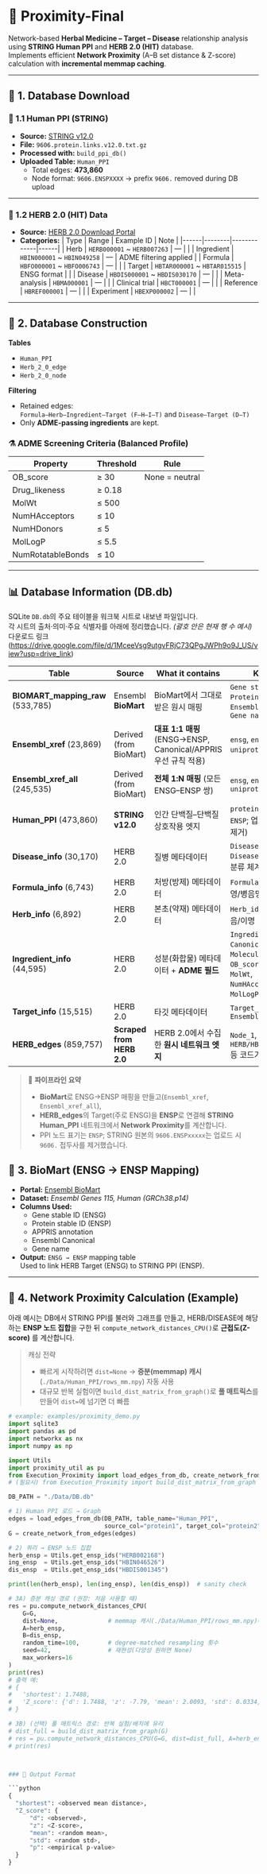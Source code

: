 # 🧬 Proximity-Final

Network-based **Herbal Medicine – Target – Disease** relationship analysis using **STRING Human PPI** and **HERB 2.0 (HIT)** database.  
Implements efficient **Network Proximity** (A–B set distance & Z-score) calculation with **incremental memmap caching**.

---

## 📁 1. Database Download

### 🔹 1.1 Human PPI (STRING)
- **Source:** [STRING v12.0](https://string-db.org/cgi/download?sessionId=bxgqh7YBMvBD&species_text=Homo+sapiens&settings_expanded=0&min_download_score=0&filter_redundant_pairs=0&delimiter_type=txt)
- **File:** `9606.protein.links.v12.0.txt.gz`
- **Processed with:** `build_ppi_db()`
- **Uploaded Table:** `Human_PPI`
  - Total edges: **473,860**
  - Node format: `9606.ENSPXXXX` → prefix `9606.` removed during DB upload

---

### 🔹 1.2 HERB 2.0 (HIT) Data
- **Source:** [HERB 2.0 Download Portal](http://47.92.70.12/Download/)
- **Categories:**
  | Type | Range | Example ID | Note |
  |------|--------|-------------|------|
  | Herb | `HERB000001` ~ `HERB007263` | — |  |
  | Ingredient | `HBIN000001` ~ `HBIN049258` | — | ADME filtering applied |
  | Formula | `HBFO000001` ~ `HBFO006743` | — |  |
  | Target | `HBTAR000001` ~ `HBTAR015515` | ENSG format |  |
  | Disease | `HBDIS000001` ~ `HBDIS030170` | — |  |
  | Meta-analysis | `HBMA000001` | — |  |
  | Clinical trial | `HBCT000001` | — |  |
  | Reference | `HBREF000001` | — |  |
  | Experiment | `HBEXP000002` | — |  |

---

## 🧩 2. Database Construction

**Tables**
- `Human_PPI`
- `Herb_2_0_edge`
- `Herb_2_0_node`

**Filtering**
- Retained edges:  
  `Formula–Herb–Ingredient–Target (F–H–I–T)` and `Disease–Target (D–T)`
- Only **ADME-passing ingredients** are kept.

### ⚗️ ADME Screening Criteria (Balanced Profile)

| Property | Threshold | Rule |
|-----------|------------|------|
| OB_score | ≥ 30 | None = neutral |
| Drug_likeness | ≥ 0.18 |  |
| MolWt | ≤ 500 |  |
| NumHAcceptors | ≤ 10 |  |
| NumHDonors | ≤ 5 |  |
| MolLogP | ≤ 5.5 |  |
| NumRotatableBonds | ≤ 10 |  |

---
## 📊 Database Information (DB.db)

SQLite `DB.db`의 주요 테이블을 워크북 시트로 내보낸 파일입니다.  
각 시트의 출처·의미·주요 식별자를 아래에 정리했습니다. *(괄호 안은 현재 행 수 예시)*
다운로드 링크(https://drive.google.com/file/d/1MceeVsg9utgvFRjC73QPgJWPh9o9J_US/view?usp=drive_link)

| Table | Source | What it contains | Key IDs / Notes |
|---|---|---|---|
| **BIOMART_mapping_raw** (533,785) | Ensembl **BioMart** | BioMart에서 그대로 받은 원시 매핑 | `Gene stable ID(ENSG)`, `Protein stable ID(ENSP)`, `Ensembl Canonical`, `APPRIS`, `Gene name` |
| **Ensembl_xref** (23,869) | Derived (from BioMart) | **대표 1:1 매핑** (ENSG→ENSP, Canonical/APPRIS 우선 규칙 적용) | `ensg`, `ensp`, `hgnc_symbol`, `uniprot`, `picked_by` |
| **Ensembl_xref_all** (245,535) | Derived (from BioMart) | **전체 1:N 매핑** (모든 ENSG–ENSP 쌍) | `ensg`, `ensp`, `hgnc_symbol`, `uniprot` |
| **Human_PPI** (473,860) | **STRING v12.0** | 인간 단백질–단백질 상호작용 엣지 | `protein1`, `protein2` (형태는 `ENSP`; 업로드 시 `9606.` 접두사 제거) |
| **Disease_info** (30,170) | HERB 2.0 | 질병 메타데이터 | `Disease_id (HBDIS...)`, `Disease_name`, `DisGeNET_id`, 분류 체계/식별자 |
| **Formula_info** (6,743) | HERB 2.0 | 처방(방제) 메타데이터 | `Formula_id (HBFO...)`, 한/영/병음명, 범주/출전 |
| **Herb_info** (6,892) | HERB 2.0 | 본초(약재) 메타데이터 | `Herb_id (HERB...)`, 한/영/병음/이명 |
| **Ingredient_info** (44,595) | HERB 2.0 | 성분(화합물) 메타데이터 + **ADME 필드** | `Ingredient_id (HBIN...)`, `Canonical_smiles`, `Molecular_formula`, `OB_score`, `Drug_likeness`, `MolWt`, `NumHAcceptors/Donors`, `MolLogP`, `NumRotatableBonds` |
| **Target_info** (15,515) | HERB 2.0 | 타깃 메타데이터 | `Target_id (HBTAR...)`, `Ensembl_id (ENSG)` |
| **HERB_edges** (859,757) | **Scraped from HERB 2.0** | HERB 2.0에서 수집한 **원시 네트워크 엣지** | `Node_1`, `Node_2` (노드에는 `HERB/HBIN/HBTAR/HBDIS/HBFO` 등 코드가 혼재) |

> 🧭 **파이프라인 요약**  
> - **BioMart**로 ENSG→ENSP 매핑을 만들고(`Ensembl_xref`, `Ensembl_xref_all`),  
> - **HERB_edges**의 Target(주로 ENSG)을 **ENSP**로 연결해 **STRING Human_PPI** 네트워크에서 **Network Proximity**를 계산합니다.  
> - PPI 노드 표기는 `ENSP`; STRING 원본의 `9606.ENSPxxxxx`는 업로드 시 `9606.` 접두사를 제거했습니다.


## 🧬 3. BioMart (ENSG → ENSP Mapping)

- **Portal:** [Ensembl BioMart](https://www.ensembl.org/biomart/martview/8403dac70986fcef75d758c4bc648d6f)
- **Dataset:** *Ensembl Genes 115, Human (GRCh38.p14)*
- **Columns Used:**
  - Gene stable ID (ENSG)
  - Protein stable ID (ENSP)
  - APPRIS annotation
  - Ensembl Canonical
  - Gene name
- **Output:** `ENSG → ENSP` mapping table  
  Used to link HERB Target (ENSG) to STRING PPI (ENSP).

---

## 🔗 4. Network Proximity Calculation (Example)

아래 예시는 DB에서 STRING PPI를 불러와 그래프를 만들고,
HERB/DISEASE에 해당하는 **ENSP 노드 집합**을 구한 뒤
`compute_network_distances_CPU()`로 **근접도(Z-score)** 를 계산합니다.

> 캐싱 전략  
> - 빠르게 시작하려면 `dist=None` → **증분(memmap) 캐시**(`./Data/Human_PPI/rows_mm.npy`) 자동 사용  
> - 대규모 반복 실험이면 `build_dist_matrix_from_graph()`로 **풀 매트릭스**를 만들어 `dist=`에 넘기면 더 빠름

```python
# example: examples/proximity_demo.py
import sqlite3
import pandas as pd
import networkx as nx
import numpy as np

import Utils
import proximity_util as pu
from Execution_Proximity import load_edges_from_db, create_network_from_edges
# (필요시) from Execution_Proximity import build_dist_matrix_from_graph

DB_PATH = "./Data/DB.db"

# 1) Human PPI 로드 → Graph
edges = load_edges_from_db(DB_PATH, table_name="Human_PPI",
                           source_col="protein1", target_col="protein2")
G = create_network_from_edges(edges)

# 2) 쿼리 → ENSP 노드 집합
herb_ensp = Utils.get_ensp_ids("HERB002168")
ing_ensp  = Utils.get_ensp_ids("HBIN046526")
dis_ensp  = Utils.get_ensp_ids("HBDIS001345")

print(len(herb_ensp), len(ing_ensp), len(dis_ensp))  # sanity check

# 3A) 증분 캐싱 경로 (권장: 처음 사용할 때)
res = pu.compute_network_distances_CPU(
    G=G,
    dist=None,              # memmap 캐시(./Data/Human_PPI/rows_mm.npy)에 행을 점진적으로 쌓음
    A=herb_ensp,
    B=dis_ensp,
    random_time=100,        # degree-matched resampling 횟수
    seed=42,                # 재현성(다양성 원하면 None)
    max_workers=16
)
print(res)
# 출력 예:
# {
#   'shortest': 1.7488,
#   'Z_score': {'d': 1.7488, 'z': -7.79, 'mean': 2.0093, 'std': 0.0334, 'p': 0.0}
# }

# 3B) (선택) 풀 매트릭스 경로: 반복 실험/배치에 유리
# dist_full = build_dist_matrix_from_graph(G)
# res = pu.compute_network_distances_CPU(G=G, dist=dist_full, A=herb_ensp, B=dis_ensp, random_time=100, seed=42)
# print(res)



### 🧠 Output Format

```python
{
  "shortest": <observed mean distance>,
  "Z_score": {
      "d": <observed>,
      "z": <Z-score>,
      "mean": <random mean>,
      "std": <random std>,
      "p": <empirical p-value>
  }
}
